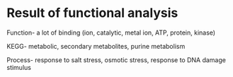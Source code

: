# Result of functional analysis

Function- a lot of binding (ion, catalytic, metal ion, ATP, protein, kinase)


KEGG- metabolic, secondary metabolites, purine metabolism


Process- response to salt stress, osmotic stress, response to DNA damage stimulus
